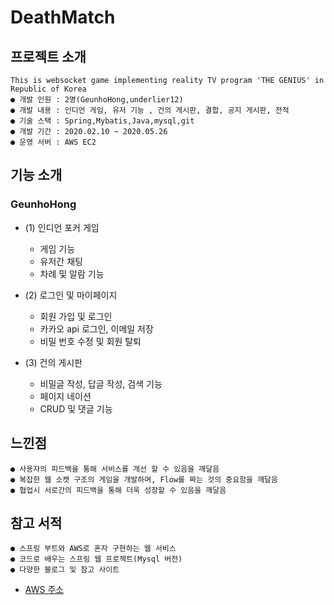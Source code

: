 # DeathMatch

## 프로젝트 소개
    This is websocket game implementing reality TV program 'THE GENIUS' in Republic of Korea
    ● 개발 인원 : 2명(GeunhoHong,underlier12)
    ● 개발 내용 : 인디언 게임, 유저 기능 , 건의 게시판, 결합, 공지 게시판, 전적
    ● 기술 스택 : Spring,Mybatis,Java,mysql,git
    ● 개발 기간 : 2020.02.10 ~ 2020.05.26
    ● 운영 서버 : AWS EC2
    
## 기능 소개
  ### GeunhoHong
  * (1) 인디언 포커 게임  
  
    * 게임 기능
    * 유저간 채팅
    * 차례 및 알람 기능
  * (2) 로그인 및 마이페이지
    * 회원 가입 및 로그인
    * 카카오 api 로그인, 이메일 저장
    * 비밀 번호 수정 및 회원 탈퇴
  * (3) 건의 게시판  
  
    * 비밀글 작성, 답글 작성, 검색 기능
    * 페이지 네이션
    * CRUD 및 댓글 기능
    
## 느낀점
    ● 사용자의 피드백을 통해 서비스를 개선 할 수 있음을 깨달음
    ● 복잡한 웹 소켓 구조의 게임을 개발하며, Flow를 짜는 것의 중요함을 깨달음
    ● 협업시 서로간의 피드백을 통해 더욱 성장할 수 있음을 깨달음
    
## 참고 서적
    ● 스프링 부트와 AWS로 혼자 구현하는 웹 서비스
    ● 코드로 배우는 스프링 웹 프로젝트(Mysql 버전)
    ● 다양한 블로그 및 참고 사이트

* [AWS 주소](http://3.34.147.171:8003/)
